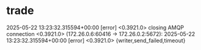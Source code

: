 # trade
2025-05-22 13:23:32.315594+00:00 [error] <0.3921.0> closing AMQP connection <0.3921.0> (172.26.0.6:60416 -> 172.26.0.2:5672):
2025-05-22 13:23:32.315594+00:00 [error] <0.3921.0> {writer,send_failed,timeout}
